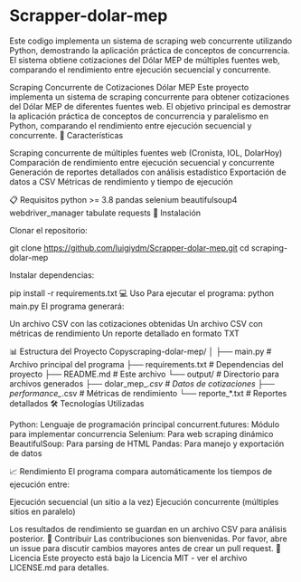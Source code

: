 # Scrapper-dolar-mep
Este codigo implementa un sistema de scraping web concurrente utilizando Python, demostrando la aplicación práctica de conceptos de concurrencia. El sistema obtiene cotizaciones del Dólar MEP de múltiples fuentes web, comparando el rendimiento entre ejecución secuencial y concurrente.

Scraping Concurrente de Cotizaciones Dólar MEP
Este proyecto implementa un sistema de scraping concurrente para obtener cotizaciones del Dólar MEP de diferentes fuentes web. El objetivo principal es demostrar la aplicación práctica de conceptos de concurrencia y paralelismo en Python, comparando el rendimiento entre ejecución secuencial y concurrente.
🚀 Características

Scraping concurrente de múltiples fuentes web (Cronista, IOL, DolarHoy)
Comparación de rendimiento entre ejecución secuencial y concurrente
Generación de reportes detallados con análisis estadístico
Exportación de datos a CSV
Métricas de rendimiento y tiempo de ejecución

📋 Requisitos
python >= 3.8
pandas
selenium
beautifulsoup4
webdriver_manager
tabulate
requests
🔧 Instalación

Clonar el repositorio:

git clone https://github.com/luigiydm/Scrapper-dolar-mep.git
cd scraping-dolar-mep

Instalar dependencias:

pip install -r requirements.txt
💻 Uso
Para ejecutar el programa:
python main.py
El programa generará:

Un archivo CSV con las cotizaciones obtenidas
Un archivo CSV con métricas de rendimiento
Un reporte detallado en formato TXT

📊 Estructura del Proyecto
Copyscraping-dolar-mep/
│
├── main.py                 # Archivo principal del programa
├── requirements.txt        # Dependencias del proyecto
├── README.md              # Este archivo
└── output/                # Directorio para archivos generados
    ├── dolar_mep_*.csv    # Datos de cotizaciones
    ├── performance_*.csv  # Métricas de rendimiento
    └── reporte_*.txt      # Reportes detallados
🛠️ Tecnologías Utilizadas

Python: Lenguaje de programación principal
concurrent.futures: Módulo para implementar concurrencia
Selenium: Para web scraping dinámico
BeautifulSoup: Para parsing de HTML
Pandas: Para manejo y exportación de datos

📈 Rendimiento
El programa compara automáticamente los tiempos de ejecución entre:

Ejecución secuencial (un sitio a la vez)
Ejecución concurrente (múltiples sitios en paralelo)

Los resultados de rendimiento se guardan en un archivo CSV para análisis posterior.
👥 Contribuir
Las contribuciones son bienvenidas. Por favor, abre un issue para discutir cambios mayores antes de crear un pull request.
📄 Licencia
Este proyecto está bajo la Licencia MIT - ver el archivo LICENSE.md para detalles.
